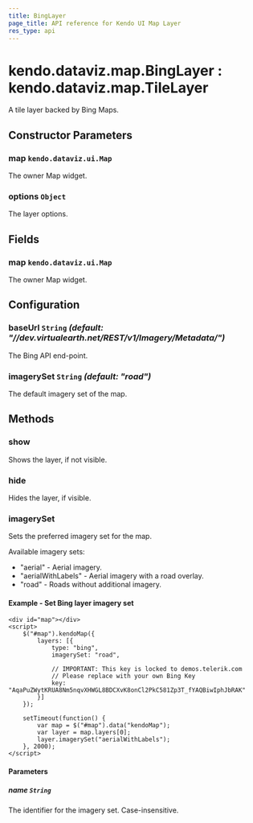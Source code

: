 ```yaml
---
title: BingLayer
page_title: API reference for Kendo UI Map Layer
res_type: api
---
```


# kendo.dataviz.map.BingLayer : kendo.dataviz.map.TileLayer
A tile layer backed by Bing Maps.

## Constructor Parameters

### map `kendo.dataviz.ui.Map`
The owner Map widget.

### options `Object`
The layer options.

## Fields

### map `kendo.dataviz.ui.Map`
The owner Map widget.

## Configuration

### baseUrl `String` *(default: "//dev.virtualearth.net/REST/v1/Imagery/Metadata/")*

The Bing API end-point.

### imagerySet `String` *(default: "road")*
The default imagery set of the map.

## Methods

### show
Shows the layer, if not visible.

### hide
Hides the layer, if visible.

### imagerySet
Sets the preferred imagery set for the map.

Available imagery sets:
* "aerial" - Aerial imagery.
* "aerialWithLabels" - Aerial imagery with a road overlay.
* "road" - Roads without additional imagery.

#### Example - Set Bing layer imagery set
    <div id="map"></div>
    <script>
        $("#map").kendoMap({
            layers: [{
                type: "bing",
                imagerySet: "road",

                // IMPORTANT: This key is locked to demos.telerik.com
                // Please replace with your own Bing Key
                key: "AqaPuZWytKRUA8Nm5nqvXHWGL8BDCXvK8onCl2PkC581Zp3T_fYAQBiwIphJbRAK"
            }]
        });

        setTimeout(function() {
            var map = $("#map").data("kendoMap");
            var layer = map.layers[0];
            layer.imagerySet("aerialWithLabels");
        }, 2000);
    </script>

#### Parameters
##### name `String`
The identifier for the imagery set. Case-insensitive.


